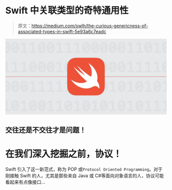# Swift 中关联类型的奇特通用性

> 原文：<https://medium.com/swlh/the-curious-genericness-of-associated-types-in-swift-5e93a6c7eadc>

![](img/d2b52d09c442c1c9d1ffe7d47ae966fc.png)

## 交往还是不交往才是问题！

# 在我们深入挖掘之前，协议！

Swift 引入了这一新范式，称为 POP 或`Protocol Oriented Programming`。对于刚接触 Swift 的人，尤其是那些来自 Java 或 C#等面向对象语言的人，协议可能看起来有点像接口…